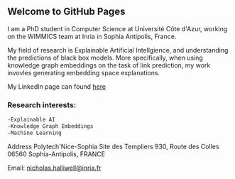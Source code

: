 ## Welcome to GitHub Pages

I am a PhD student in Computer Science at Université Côte d'Azur, working on the WIMMICS team at Inria in Sophia Antipolis, France.

My field of research is Explainable Artificial Intellgience, and understanding the predictions of black box models. More specifically, when using knowledge graph embeddings on the task of link prediction, my work invovles generating embedding space explanations. 

My LinkedIn page can found [here](https://www.linkedin.com/in/nicholas-halliwell-086324100/)

### Research interests:

```markdown
-Explainable AI
-Knowledge Graph Embeddings
-Machine Learning
```

Address
Polytech'Nice-Sophia
Site des Templiers
930, Route des Colles 
06560 Sophia-Antipolis, FRANCE

Email: [nicholas.halliwell@inria.fr](nicholas.halliwell@inria.fr)
